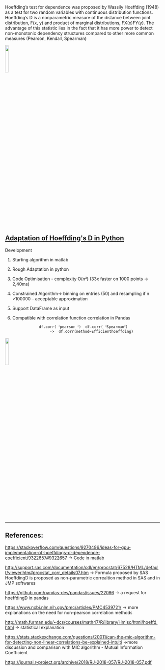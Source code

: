 


Hoeffding’s test for dependence was proposed by Wassily Hoeffding (1948) as a test for two random variables
with continuous distribution functions. Hoeffding’s D is a nonparametric measure of the distance
between joint distribution, F(x, y) and product of marginal distributions, FX(x)FY(y).
The advantage of this statistic lies in the fact that it has more power to detect non-monotonic dependency structures 
compared to other more common measures (Pearson, Kendall, Spearman)


<a href="https://paulvandev.github.io/HoeffdingD/pictures/Capture_hoeffding.PNG"><img class="fig" src="https://paulvandev.github.io/HoeffdingD/pictures/Capture_hoeffding.PNG" style="width:15%; height:auto;"/></a>





## [Adaptation of Hoeffding's D in Python](https://github.com/PaulVanDev/HoeffdingD/blob/master/EfficientHoeffdingD.ipynb)

Development
1. Starting algorithm in matlab
2. Rough Adaptation in python
3. Code Optimisation - complexity O(n²)  (33x faster on 1000 points -> 2,40ms)
4. Constrained Algorithm-> binning on entries (50) and resampling if n >100000 – acceptable approximation
5. Support DataFrame as input
6. Compatible with correlation function correlation in Pandas
	
	               df.corr( ʺpearson ʺ)  df.corr( ʺSpearmanʺ) 
		                ->  df.corr(method=Efficienthoeffding)


<a href="https://paulvandev.github.io/HoeffdingD/pictures/Capture_hoeffding2.PNG"><img class="fig" src="https://paulvandev.github.io/HoeffdingD/pictures/Capture_hoeffding2.PNG" style="width:15%; height:auto;"/></a>

*****************************************************************************************************************************************

## References:

https://stackoverflow.com/questions/9270496/ideas-for-gpu-implementation-of-hoeffdings-d-dependence-coefficient/9322657#9322657
-> Code in matlab

http://support.sas.com/documentation/cdl/en/procstat/67528/HTML/default/viewer.htm#procstat_corr_details07.htm
-> Formula proposed by SAS
HoeffdingD is proposed as non-parametric correaltion method in SAS and in JMP softwares

https://github.com/pandas-dev/pandas/issues/22086
-> a request for hoeffdingD in pandas

https://www.ncbi.nlm.nih.gov/pmc/articles/PMC4539721/
-> more explanations on the need for non-pearson correlation methods


http://math.furman.edu/~dcs/courses/math47/R/library/Hmisc/html/hoeffd.html
-> statistical explanation

https://stats.stackexchange.com/questions/20011/can-the-mic-algorithm-for-detecting-non-linear-correlations-be-explained-intuiti
->more discussion and comparison with MIC algorithm - Mutual Information Coefficient

https://journal.r-project.org/archive/2018/RJ-2018-057/RJ-2018-057.pdf
